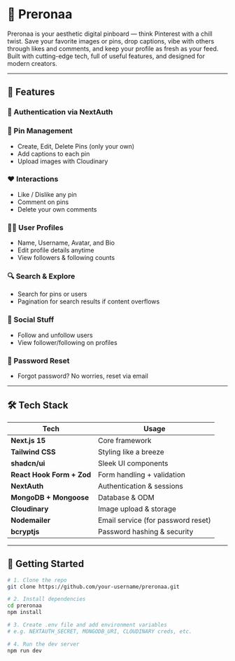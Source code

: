 # 🚀 Preronaa

Preronaa is your aesthetic digital pinboard — think Pinterest with a chill twist. Save your favorite images or pins, drop captions, vibe with others through likes and comments, and keep your profile as fresh as your feed. Built with cutting-edge tech, full of useful features, and designed for modern creators.

---

## 📸 Features

### 🔐 Authentication via NextAuth

### 📌 Pin Management
- Create, Edit, Delete Pins (only your own)
- Add captions to each pin
- Upload images with Cloudinary

### ❤️ Interactions
- Like / Dislike any pin
- Comment on pins
- Delete your own comments

### 🧑‍💼 User Profiles
- Name, Username, Avatar, and Bio
- Edit profile details anytime
- View followers & following counts

### 🔍 Search & Explore
- Search for pins or users
- Pagination for search results if content overflows

### 👥 Social Stuff
- Follow and unfollow users
- View follower/following on profiles

### 🔁 Password Reset
- Forgot password? No worries, reset via email

---

## 🛠️ Tech Stack

| Tech | Usage |
|------|-------|
| **Next.js 15** | Core framework |
| **Tailwind CSS** | Styling like a breeze |
| **shadcn/ui** | Sleek UI components |
| **React Hook Form + Zod** | Form handling + validation |
| **NextAuth** | Authentication & sessions |
| **MongoDB + Mongoose** | Database & ODM |
| **Cloudinary** | Image upload & storage |
| **Nodemailer** | Email service (for password reset) |
| **bcryptjs** | Password hashing & security |

---

## 🔧 Getting Started

```bash
# 1. Clone the repo
git clone https://github.com/your-username/preronaa.git

# 2. Install dependencies
cd preronaa
npm install

# 3. Create .env file and add environment variables
# e.g. NEXTAUTH_SECRET, MONGODB_URI, CLOUDINARY creds, etc.

# 4. Run the dev server
npm run dev
